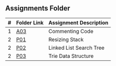 ##  Assignments Folder

|   #   | Folder Link |  Assignment Description |
| :---: | ----------- |  ---------------------- |
|   1    |[A03](A03)  |    Commenting Code      |
|   2    |[P01](P01)  |     Resizing Stack      |
|   2    |[P02](P02)  | Linked List Search Tree |
|   2    |[P03](P03)  |   Trie Data Structure   |
